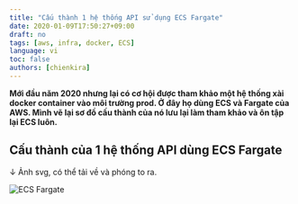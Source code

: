 ```yaml
---
title: "Cấu thành 1 hệ thống API sử dụng ECS Fargate"
date: 2020-01-09T17:50:27+09:00
draft: no
tags: [aws, infra, docker, ECS]
language: vi
toc: false
authors: [chienkira]
---
```


**Mới đầu năm 2020 nhưng lại có cơ hội được tham khảo một hệ thống xài docker container vào môi trường prod. Ở đây họ dùng ECS và Fargate của AWS. Mình vẽ lại sơ đồ cấu thành của nó lưu lại làm tham khảo và ôn tập lại ECS luôn.**

## Cấu thành của 1 hệ thống API dùng ECS Fargate

↓ Ảnh svg, có thể tải về và phóng to ra.

![ECS Fargate](/blog/images/ECS_Fargate.svg)